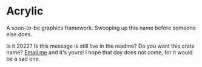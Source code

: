 # Acrylic

A soon-to-be graphics framework. Swooping up this name before someone else does.

Is it 2022? Is this message is still live in the readme? Do you want this crate name? [Email me](mailto:gen@nyble.dev) and it's yours! I hope that day does not come, for it would be a sad one.
